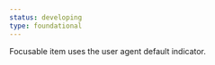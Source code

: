 ```yaml
---
status: developing
type: foundational
---
```


Focusable item uses the user agent default indicator.
